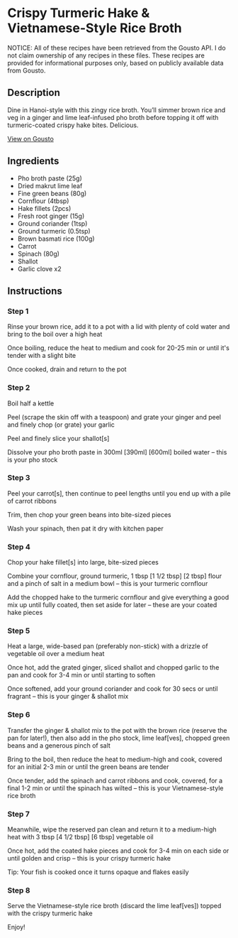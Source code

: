 # Crispy Turmeric Hake & Vietnamese-Style Rice Broth

NOTICE: All of these recipes have been retrieved from the Gousto API. I do not claim ownership of any recipes in these files. These recipes are provided for informational purposes only, based on publicly available data from Gousto.

## Description

Dine in Hanoi-style with this zingy rice broth. You’ll simmer brown rice and veg in a ginger and lime leaf-infused pho broth before topping it off with turmeric-coated crispy hake bites. Delicious.

[View on Gousto](https://www.gousto.co.uk/recipes/cookbook/crispy-turmeric-hake-vietnamese-style-rice-broth)

## Ingredients

- Pho broth paste (25g)
- Dried makrut lime leaf
- Fine green beans (80g)
- Cornflour (4tbsp)
- Hake fillets (2pcs)
- Fresh root ginger (15g)
- Ground coriander (1tsp)
- Ground turmeric (0.5tsp)
- Brown basmati rice (100g)
- Carrot
- Spinach (80g)
- Shallot
- Garlic clove x2

## Instructions


### Step 1

Rinse your brown rice, add it to a pot with a lid with plenty of cold water and bring to the boil over a high heat

Once boiling, reduce the heat to medium and cook for 20-25 min or until it's tender with a slight bite

Once cooked, drain and return to the pot


### Step 2

Boil half a kettle

Peel (scrape the skin off with a teaspoon) and grate your ginger and peel and finely chop (or grate) your garlic

Peel and finely slice your shallot[s]

Dissolve your pho broth paste in 300ml<span class="text-purple"> [390ml]</span> <span class="text-danger">[600ml] </span>boiled water – this is your pho stock


### Step 3

Peel your carrot[s], then continue to peel lengths until you end up with a pile of carrot ribbons

Trim, then chop your green beans into bite-sized pieces

Wash your spinach, then pat it dry with kitchen paper


### Step 4

Chop your hake fillet[s] into large, bite-sized pieces

Combine your cornflour, ground turmeric, 1 tbsp<span class="text-purple"> [1 1/2 tbsp] </span><span class="text-danger">[2 tbsp]</span> flour and a pinch of salt in a medium bowl – this is your turmeric cornflour

Add the chopped hake to the turmeric cornflour and give everything a good mix up until fully coated, then set aside for later – these are your coated hake pieces


### Step 5

Heat a large, wide-based pan (preferably non-stick) with a drizzle of vegetable oil over a medium heat

Once hot, add the grated ginger, sliced shallot and chopped garlic to the pan and cook for 3-4 min or until starting to soften

Once softened, add your ground coriander and cook for 30 secs or until fragrant – this is your ginger & shallot mix


### Step 6

Transfer the ginger & shallot mix to the pot with the brown rice (reserve the pan for later!), then also add in the pho stock, lime leaf[ves], chopped green beans and a generous pinch of salt

Bring to the boil, then reduce the heat to medium-high and cook, covered for an initial 2-3 min or until the green beans are tender

Once tender, add the spinach and carrot ribbons and cook, covered, for a final 1-2 min or until the spinach has wilted – this is your Vietnamese-style rice broth


### Step 7

Meanwhile, wipe the reserved pan clean and return it to a medium-high heat with 3 tbsp <span class="text-purple">[4 1/2 tbsp]</span> <span class="text-danger">[6 tbsp]</span> vegetable oil

Once hot, add the coated hake pieces and cook for 3-4 min on each side or until golden and crisp – this is your crispy turmeric hake

Tip: Your fish is cooked once it turns opaque and flakes easily

### Step 8

Serve the Vietnamese-style rice broth (discard the lime leaf[ves]) topped with the crispy turmeric hake

Enjoy!

